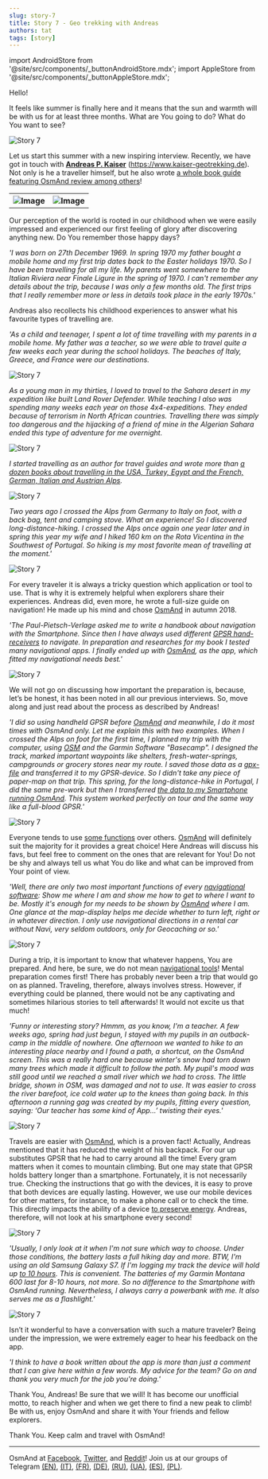 ```yaml
---
slug: story-7
title: Story 7 - Geo trekking with Andreas
authors: tat
tags: [story]
---
```


import AndroidStore from '@site/src/components/_buttonAndroidStore.mdx';
import AppleStore from '@site/src/components/_buttonAppleStore.mdx';

Hello!

It feels like summer is finally here and it means that the sun and warmth will be with us for at least three months. What are You going to do? What do You want to see?

![Story 7](./2.jpg)

<!--truncate-->


Let us start this summer with a new inspiring interview. Recently, we have got in touch with <a href="https://www.kaiser-geotrekking.de/"><b>Andreas P. Kaiser</b></a> (https://www.kaiser-geotrekking.de). Not only is he a traveller himself, but he also wrote <a href="https://www.kaiser-geotrekking.de/publikationen">a whole book guide featuring OsmAnd review among others</a>!

<table class="blogimage">
  <tr>
    <th><img src={require('./3.jpg').default} alt="Image"/></th>
    <th><img src={require('./1.jpg').default} alt="Image"/></th>
    </tr>
</table> 

Our perception of the world is rooted in our childhood when we were easily impressed and experienced our first feeling of glory after discovering anything new. Do You remember those happy days?

_'I was born on 27th December 1969. In spring 1970 my father bought a mobile home and my first trip dates back to the Easter holidays 1970. So I have been travelling for all my life. My parents went somewhere to the Italian Riviera near Finale Ligure in the spring of 1970. I can't remember any details about the trip, because I was only a few months old. The first trips that I really remember more or less in details took place in the early 1970s.'_

Andreas also recollects his childhood experiences to answer what his favourite types of travelling are.

_'As a child and teenager, I spent a lot of time travelling with my parents in a mobile home. My father was a teacher, so we were able to travel quite a few weeks each year during the school holidays. The beaches of Italy, Greece, and France were our destinations._

![Story 7](./12.jpg)

_As a young man in my thirties, I loved to travel to the Sahara desert in my expedition like built Land Rover Defender. While teaching I also was spending many weeks each year on those 4x4-expeditions. They ended because of terrorism in North African countries. Travelling there was simply too dangerous and the hijacking of a friend of mine in the Algerian Sahara ended this type of adventure for me overnight._

![Story 7](./4.jpg)

_I started travelling as an author for travel guides and wrote more than <a href="https://www.kaiser-geotrekking.de/publikationen">a dozen books about travelling in the USA, Turkey, Egypt and the French, German, Italian and Austrian Alps</a>._

![Story 7](./5.jpg)

_Two years ago I crossed the Alps from Germany to Italy on foot, with a back bag, tent and camping stove. What an experience! So I discovered long-distance-hiking. I crossed the Alps once again one year later and in spring this year my wife and I hiked 160 km on the Rota Vicentina in the Southwest of Portugal. So hiking is my most favorite mean of travelling at the moment.'_

![Story 7](./6.jpg)

For every traveler it is always a tricky question which application or tool to use. That is why it is extremely helpful when explorers share their experiences. Andreas did, even more, he wrote a full-size guide on navigation! He made up his mind and chose <a href="https://osmand.net/">OsmAnd</a> in autumn 2018.

_'The Paul-Pietsch-Verlage asked me to write a handbook about navigation with the Smartphone. Since then I have always used different <a href="https://en.wikipedia.org/wiki/GPS_navigation_device">GPSR hand-receivers</a> to navigate. In preparation and researches for my book I tested many navigational apps. I finally ended up with <a href="https://osmand.net/">OsmAnd</a>, as the app, which fitted my navigational needs best.'_

![Story 7](./7.jpg)

We will not go on discussing how important the preparation is, because, let’s be honest, it has been noted in all our previous interviews. So, move along and just read about the process as described by Andreas!

_'I did so using handheld GPSR before <a href="https://osmand.net/">OsmAnd</a> and meanwhile, I do it most times with OsmAnd only. Let me explain this with two examples. When I crossed the Alps on foot for the first time, I planned my trip with the computer, using <a href="https://www.openstreetmap.org">OSM</a> and the Garmin Software "Basecamp". I designed the track, marked important waypoints like shelters, fresh-water-springs, campgrounds or grocery stores near my route. I saved those data as a <a href="https://osmand.net/features/trip-recording-plugin">gpx-file</a> and transferred it to my GPSR-device. So I didn't take any piece of paper-map on that trip. This spring, for the long-distance-hike in Portugal, I did the same pre-work but then I transferred <a href="https://osmand.net/features/trip-planning">the data to my Smartphone running OsmAnd</a>. This system worked perfectly on tour and the same way like a full-blood GPSR.'_

![Story 7](./13.jpg)

Everyone tends to use <a href="https://osmand.net/features">some functions</a> over others. <a href="https://osmand.net/">OsmAnd</a> will definitely suit the majority for it provides a great choice! Here Andreas will discuss his favs, but feel free to comment on the ones that are relevant for You! Do not be shy and always tell us what You do like and what can be improved from Your point of view.

_'Well, there are only two most important functions of every <a href="https://osmand.net/features/navigation">navigational software</a>: Show me where I am and show me how to get to where I want to be. Mostly it's enough for my needs to be shown by <a href="https://osmand.net/">OsmAnd</a> where I am. One glance at the map-display helps me decide whether to turn left, right or in whatever direction.  I only use navigational directions in a rental car without Navi, very seldom outdoors, only for Geocaching or so.'_

![Story 7](./9.jpg)

During a trip, it is important to know that whatever happens, You are prepared. And here, be sure, we do not mean <a href="https://osmand.net/features/navigation">navigational tools</a>! Mental preparation comes first! There has probably never been a trip that would go on as planned. Traveling, therefore, always involves stress. However, if everything could be planned, there would not be any captivating and sometimes hilarious stories to tell afterwards! It would not excite us that much!

_'Funny or interesting story? Hmmm, as you know, I'm a teacher. A few weeks ago, spring had just begun, I stayed with my pupils in an outback-camp in the middle of nowhere. One afternoon we wanted to hike to an interesting place nearby and I found a path, a shortcut, on the OsmAnd screen. This was a really  hard one because winter's snow had torn down many trees which made it difficult to follow the path. My pupil's mood was still good until we reached a small river which we had to cross. The little bridge, shown in OSM, was damaged and not to use. It was easier to cross the river barefoot, ice cold water up to the knees than going back. In this afternoon a running gag was created by my pupils, fitting every question, saying: ‘Our teacher has some kind of App…’ twisting their eyes.'_

![Story 7](./10.jpg)

Travels are easier with <a href="https://osmand.net/">OsmAnd</a>, which is a proven fact! Actually, Andreas mentioned that it has reduced the weight of his backpack. For our up substitutes GPSR that he had to carry around all the time! Every gram matters when it comes to mountain climbing. But one may state that GPSR holds battery longer than a smartphone. Fortunately, it is not necessarily true. Checking the instructions that go with the devices, it is easy to prove that both devices are equally lasting. However, we use our mobile devices for other matters, for instance, to make a phone call or to check the time. This directly impacts the ability of a device <a href="https://dontkillmyapp.com/">to preserve energy</a>. Andreas, therefore, will not look at his smartphone every second!

![Story 7](./8.jpg)

_'Usually, I only look at it when I'm not sure which way to choose. Under those conditions, the battery lasts a full hiking day and more. BTW, I'm using an old Samsung Galaxy S7. If I'm logging my track the device will hold up <a href="https://dontkillmyapp.com/">to 10 hours</a>. This is convenient. The batteries of my Garmin Montana 600 last for 8-10 hours, not more. So no difference to the Smartphone with OsmAnd running. Nevertheless, I always carry a powerbank with me. It also serves me as a flashlight.'_

![Story 7](./11.jpg)

Isn’t it wonderful to have a conversation with such a mature traveler? Being under the impression, we were extremely eager to hear his feedback on the app.

_'I think to have a book written about the app is more than just a comment that I can give here within a few words. My advice for the team? Go on and thank you very much for the job you're doing.'_

Thank You, Andreas! Be sure that we will! It has become our unofficial motto, to reach higher and when we get there to find a new peak to climb! Be with us, enjoy OsmAnd and share it with Your friends and fellow explorers.

Thank You. Keep calm and travel with OsmAnd!
_________________________________________________

<AndroidStore/>  <AppleStore/>

OsmAnd at <a href="https://www.facebook.com/osmandapp/">Facebook</a>, <a href="https://www.twitter.com/osmandapp/">Twitter</a>, and <a href="https://www.reddit.com/r/OsmAnd/">Reddit</a>!
 Join us at our groups of Telegram <a href="https://t.me/OsmAndMaps">(EN)</a>, <a href="https://t.me/itosmand">(IT)</a>,  <a href="https://t.me/frosmand">(FR)</a>, <a href="https://t.me/deosmand">(DE)</a>, <a href="https://t.me/ruosmand">(RU)</a>, <a href="https://t.me/uaosmand">(UA)</a>, <a href="https://t.me/osmand_es">(ES)</a>, <a href="https://t.me/osmand_pl">(PL)</a>.